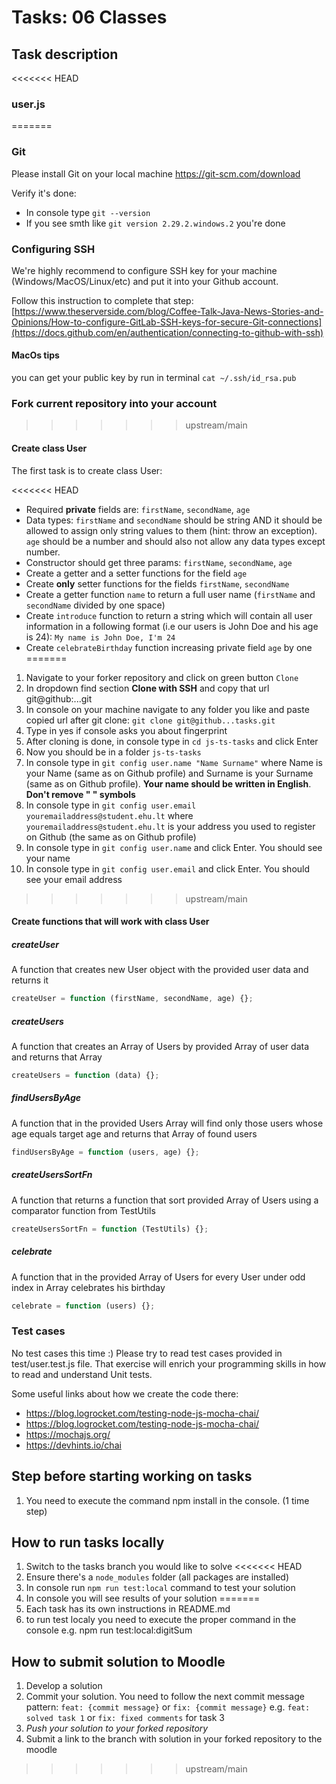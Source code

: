 # Tasks: 06 Classes

## Task description

<<<<<<< HEAD
### user.js
=======
### Git

Please install Git on your local machine https://git-scm.com/download

Verify it's done:
- In console type `git --version`
- If you see smth like `git version 2.29.2.windows.2` you're done

### Configuring SSH

We're highly recommend to configure SSH key for your machine (Windows/MacOS/Linux/etc) and put it into your Github account.

Follow this instruction to complete that step: [https://www.theserverside.com/blog/Coffee-Talk-Java-News-Stories-and-Opinions/How-to-configure-GitLab-SSH-keys-for-secure-Git-connections](https://docs.github.com/en/authentication/connecting-to-github-with-ssh)

#### MacOs tips
you can get your public key by run in terminal `cat ~/.ssh/id_rsa.pub`


### Fork current repository into your account
>>>>>>> upstream/main

#### Create class User

The first task is to create class User:

<<<<<<< HEAD
- Required **private** fields are: `firstName`, `secondName`, `age`
- Data types: `firstName` and `secondName` should be string AND it should be allowed to assign only string values to them (hint: throw an exception). `age` should be a number and should also not allow any data types except number.
- Constructor should get three params: `firstName`, `secondName`, `age`
- Create a getter and a setter functions for the field `age`
- Create **only** setter functions for the fields `firstName`, `secondName`
- Create a getter function `name` to return a full user name (`firstName` and `secondName` divided by one space)
- Create `introduce` function to return a string which will contain all user information in a following format (i.e our users is John Doe and his age is 24): `My name is John Doe, I'm 24`
- Create `celebrateBirthday` function increasing private field `age` by one
=======
1. Navigate to your forker repository and click on green button `Clone`
2. In dropdown find section **Clone with SSH** and copy that url git@github:...git
3. In console on your machine navigate to any folder you like and paste copied url after git clone: `git clone git@github...tasks.git`
4. Type in yes if console asks you about fingerprint
5. After cloning is done, in console type in `cd js-ts-tasks` and click Enter
6. Now you should be in a folder `js-ts-tasks`
7. In console type in `git config user.name "Name Surname"` where Name is your Name (same as on Github profile) and Surname is your Surname (same as on Github profile). **Your name should be written in English**. **Don't remove " " symbols**
8. In console type in `git config user.email youremailaddress@student.ehu.lt` where `youremailaddress@student.ehu.lt` is your address you used to register on Github (the same as on Github profile)
9. In console type in `git config user.name` and click Enter. You should see your name
10. In console type in `git config user.email` and click Enter. You should see your email address
>>>>>>> upstream/main

#### Create functions that will work with class User

##### createUser

A function that creates new User object with the provided user data and returns it

```js
createUser = function (firstName, secondName, age) {};
```

##### createUsers

A function that creates an Array of Users by provided Array of user data and returns that Array

```js
createUsers = function (data) {};
```

##### findUsersByAge

A function that in the provided Users Array will find only those users whose age equals target age and returns that Array of found users

```js
findUsersByAge = function (users, age) {};
```

##### createUsersSortFn

A function that returns a function that sort provided Array of Users using a comparator function from TestUtils

```js
createUsersSortFn = function (TestUtils) {};
```

##### celebrate

A function that in the provided Array of Users for every User under odd index in Array celebrates his birthday

```js
celebrate = function (users) {};
```

### Test cases

No test cases this time :) Please try to read test cases provided in test/user.test.js file. That exercise will enrich your programming skills in how to read and understand Unit tests.

Some useful links about how we create the code there:

- https://blog.logrocket.com/testing-node-js-mocha-chai/
- https://blog.logrocket.com/testing-node-js-mocha-chai/
- https://mochajs.org/
- https://devhints.io/chai

## Step before starting working on tasks

1. You need to execute the command npm install in the console. (1 time step)

## How to run tasks locally

1. Switch to the tasks branch you would like to solve
<<<<<<< HEAD
2. Ensure there's a `node_modules` folder (all packages are installed)
3. In console run `npm run test:local` command to test your solution
4. In console you will see results of your solution
=======
2. Each task has its own instructions in README.md
3. to run test localy you need to execute the proper command in the console e.g. npm run test:local:digitSum

## How to submit solution to Moodle

1. Develop a solution
2. Commit your solution. You need to follow the next commit message pattern: `feat: {commit message}` or `fix: {commit message}` e.g. `feat: solved task 1` or `fix: fixed comments` for task 3
3. _Push your solution to your forked repository_
4. Submit a link to the branch with solution in your forked repository to the moodle
>>>>>>> upstream/main
